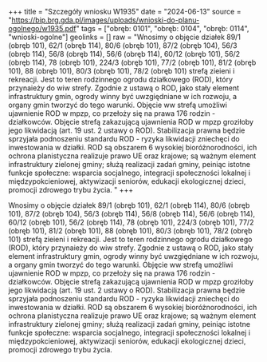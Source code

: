 +++
title = "Szczegóły wniosku W1935"
date = "2024-06-13"
source = "https://bip.brg.gda.pl/images/uploads/wnioski-do-planu-ogolnego/w1935.pdf"
tags = ["obręb: 0101", "obręb: 0104", "obręb: 0114", "wnioski-ogolne"]
geolinks = []
raw = "Wnosimy o objęcie działek 89/1 (obręb 101), 62/1 (obręb 114), 80/6 (obręb 101), 87/2 (obręb 104), 56/3 (obręb 114), 56/8 (obręb 114), 56/6 (obręb 114), 60/12 (obręb 101), 56/2 (obręb 114), 78 (obręb 101), 224/3 (obręb 101), 77/2 (obręb 101), 81/2 (obręb 101), 88 (obręb 101), 80/3 (obręb 101), 78/2 (obręb 101) strefą zieieni i rekreacji. Jest to teren rodzinnego ogrodu działkowego (ROD), który przynaieży do wiw strefy. Zgodnie z ustawą o ROD, jako stały element infrastruktury gmin, ogrody winny być uwzgiędniane w ich rozwoju, a organy gmin tworzyć do tego warunki. Objęcie ww strefą umożliwi ujawnienie ROD w mpzp, co przełoży się na prawa 176 rodzin - działkowców. Objęcie strefą zakazującą ujawnienia ROD w mpzp groziłoby jego likwidacją (art. 19 ust. 2 ustawy o ROD). Stabilizacja prawna będzie sprzyjała podnoszeniu standardu ROD - ryzyka likwidacji zniechęci do inwestowania w działki. ROD są obszarem 6 wysokiej bioróżnorodności, ich ochrona planistyczna realizuje prawo UE oraz krajowe; są ważnym element infrastruktury zielonej gminy; służą realizacji zadań gminy, peiniąc istotne funkcje społeczne: wsparcia socjalnego, integracji społeczności lokalnej i międzypokcieniowej, aktywizacji seniorów, edukacji ekologicznej dzieci, promocji zdrowego trybu życia. "
+++

Wnosimy o objęcie działek 89/1 (obręb 101), 62/1 (obręb 114), 80/6 (obręb 101), 87/2 (obręb 104),
56/3 (obręb 114), 56/8 (obręb 114), 56/6 (obręb 114), 60/12 (obręb 101), 56/2 (obręb 114), 78 (obręb 101), 224/3
(obręb 101), 77/2 (obręb 101), 81/2 (obręb 101), 88 (obręb 101), 80/3 (obręb 101), 78/2 (obręb 101) strefą zieieni i
rekreacji. Jest to teren rodzinnego ogrodu działkowego (ROD), który przynaieży do wiw strefy. Zgodnie z ustawą o
ROD, jako stały element infrastruktury gmin, ogrody winny być uwzgiędniane w ich rozwoju, a organy gmin
tworzyć do tego warunki. Objęcie ww strefą umożliwi ujawnienie ROD w mpzp, co przełoży się na prawa 176
rodzin - działkowców. Objęcie strefą zakazującą ujawnienia ROD w mpzp groziłoby jego likwidacją (art. 19 ust. 2
ustawy o ROD). Stabilizacja prawna będzie sprzyjała podnoszeniu standardu ROD - ryzyka likwidacji zniechęci do
inwestowania w działki. ROD są obszarem 6 wysokiej bioróżnorodności, ich ochrona planistyczna realizuje prawo
UE oraz krajowe; są ważnym element infrastruktury zielonej gminy; służą realizacji zadań gminy, peiniąc istotne
funkcje społeczne: wsparcia socjalnego, integracji społeczności lokalnej i międzypokcieniowej, aktywizacji
seniorów, edukacji ekologicznej dzieci, promocji zdrowego trybu życia.



